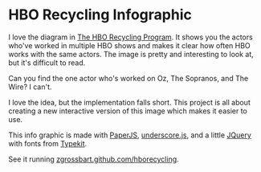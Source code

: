 HBO Recycling Infographic
==================================================

I love the diagram in [The HBO Recycling Program](http://www.grantland.com/story/_/id/6635619/the-hbo-recycling-program).  It shows you the actors who've worked in multiple HBO shows and makes it clear how often HBO works with the same actors.  The image is pretty and interesting to look at, but it's difficult to read.  

Can you find the one actor who's worked on Oz, The Sopranos, and The Wire?  I can't.

I love the idea, but the implementation falls short.  This project is all about creating a new interactive version of this image which makes it easier to use.  

This info graphic is made with [PaperJS](http://www.paperjs.org), [underscore.js](http://documentcloud.github.com/underscore), and a little [JQuery](http://www.jquery.com) with fonts from [Typekit](http://typekit.com).

See it running [zgrossbart.github.com/hborecycling](http://zgrossbart.github.com/hborecycling).
